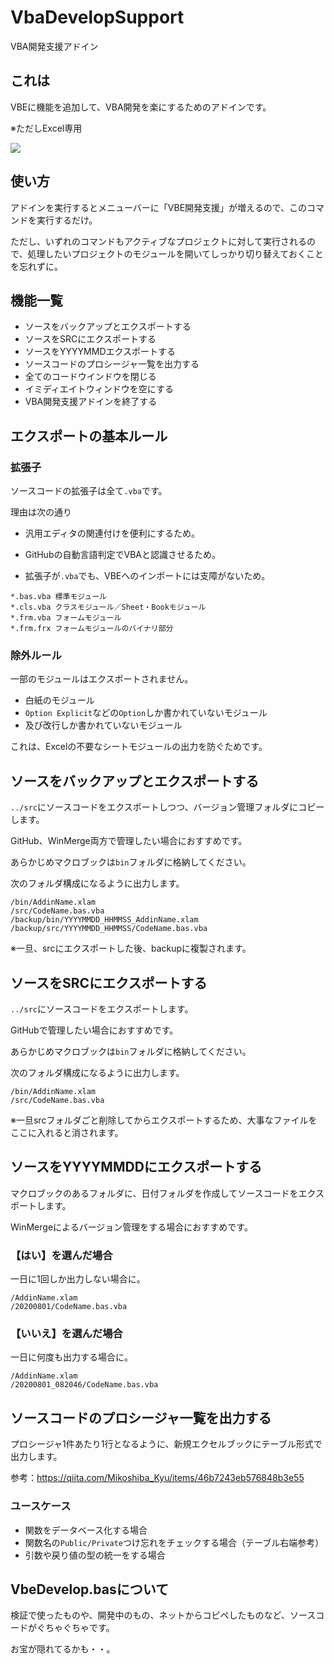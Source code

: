# VbaDevelopSupport
 VBA開発支援アドイン



## これは

VBEに機能を追加して、VBA開発を楽にするためのアドインです。

※ただしExcel専用

![](https://www.dropbox.com/s/oxelvdekh71wbu1/preview.png?raw=1)



## 使い方

アドインを実行するとメニューバーに「VBE開発支援」が増えるので、このコマンドを実行するだけ。

ただし、いずれのコマンドもアクティブなプロジェクトに対して実行されるので、処理したいプロジェクトのモジュールを開いてしっかり切り替えておくことを忘れずに。



## 機能一覧

* ソースをバックアップとエクスポートする
* ソースをSRCにエクスポートする
* ソースをYYYYMMDエクスポートする
* ソースコードのプロシージャ一覧を出力する
* 全てのコードウインドウを閉じる
* イミディエイトウィンドウを空にする
* VBA開発支援アドインを終了する



## エクスポートの基本ルール

### 拡張子

ソースコードの拡張子は全て`.vba`です。

理由は次の通り

* 汎用エディタの関連付けを便利にするため。

* GitHubの自動言語判定でVBAと認識させるため。
* 拡張子が`.vba`でも、VBEへのインポートには支障がないため。

```
*.bas.vba 標準モジュール
*.cls.vba クラスモジュール／Sheet・Bookモジュール
*.frm.vba フォームモジュール
*.frm.frx フォームモジュールのバイナリ部分
```



### 除外ルール

一部のモジュールはエクスポートされません。

* 白紙のモジュール
* `Option Explicit`などの`Option`しか書かれていないモジュール
* 及び改行しか書かれていないモジュール

これは、Excelの不要なシートモジュールの出力を防ぐためです。



## ソースをバックアップとエクスポートする

`../src`にソースコードをエクスポートしつつ、バージョン管理フォルダにコピーします。

GitHub、WinMerge両方で管理したい場合におすすめです。

あらかじめマクロブックは`bin`フォルダに格納してください。

次のフォルダ構成になるように出力します。

```
/bin/AddinName.xlam
/src/CodeName.bas.vba
/backup/bin/YYYYMMDD_HHMMSS_AddinName.xlam
/backup/src/YYYYMMDD_HHMMSS/CodeName.bas.vba
```

※一旦、srcにエクスポートした後、backupに複製されます。



## ソースをSRCにエクスポートする

`../src`にソースコードをエクスポートします。

GitHubで管理したい場合におすすめです。

あらかじめマクロブックは`bin`フォルダに格納してください。

次のフォルダ構成になるように出力します。

```
/bin/AddinName.xlam
/src/CodeName.bas.vba
```

※一旦srcフォルダごと削除してからエクスポートするため、大事なファイルをここに入れると消されます。



## ソースをYYYYMMDDにエクスポートする

マクロブックのあるフォルダに、日付フォルダを作成してソースコードをエクスポートします。

WinMergeによるバージョン管理をする場合におすすめです。

### 【はい】を選んだ場合

一日に1回しか出力しない場合に。

```
/AddinName.xlam
/20200801/CodeName.bas.vba
```

### 【いいえ】を選んだ場合

一日に何度も出力する場合に。

```
/AddinName.xlam
/20200801_082046/CodeName.bas.vba
```



## ソースコードのプロシージャ一覧を出力する

プロシージャ1件あたり1行となるように、新規エクセルブックにテーブル形式で出力します。

参考：https://qiita.com/Mikoshiba_Kyu/items/46b7243eb576848b3e55

### ユースケース

* 関数をデータベース化する場合
* 関数名の`Public/Private`つけ忘れをチェックする場合（テーブル右端参考）
* 引数や戻り値の型の統一をする場合



## VbeDevelop.basについて

検証で使ったものや、開発中のもの、ネットからコピペしたものなど、ソースコードがぐちゃぐちゃです。

お宝が隠れてるかも・・。



